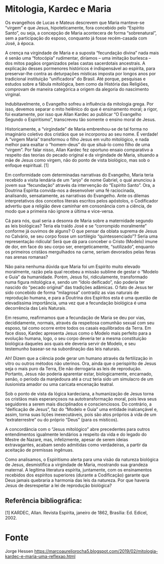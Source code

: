 # Mitologia, Kardec e Maria

Os evangelhos de Lucas e Mateus descrevem que Maria manteve-se “virgem” e que Jesus, hipoteticamente, fora concebido pelo “Espírito Santo”, ou seja, a concepção de Maria acontecera de forma “sobrenatural”, sem a participação do esposo, conquanto já fosse recém-casada com José, à época.

A crença na virgindade de Maria e a suposta “fecundação divina” nada mais é senão uma “fotocópia” rudimentar, diríamos – uma imitação burlesca – dos mitos pagãos organizados pelas castas sacerdotais ancestrais. A explicação desses pormenores históricos é indispensável ao espírita, para preservar-lhe contra as deturpações místicas imposta por longos anos por tradicional instituição “unificadora” do Brasil. Até porque, pesquisas e estudos sobre a fábula mitológica, bem como da História das Religiões, comprovam de maneira categórica a origem da alegoria do nascimento virginal.

Indubitavelmente, o Evangelho sofreu a influência da mitologia grega. Por isso, devemos separar o mito helênico do que é ensinamento moral; a rigor, foi exatamente, por isso que Allan Kardec ao publicar “O Evangelho Segundo o Espiritismo”, transcreveu tão somente o ensino moral de Jesus.

Historicamente, a “virgindade” de Maria embrenhou-se de tal forma no imaginário coletivo dos cristãos que se incorporou ao seu nome. É verdade! A “virgem Maria” transformou o filho Jesus em vulto mitológico, e nada melhor para exaltar o “homem-deus” do que situá-lo como filho de uma “virgem”. Por falar nisso, Allan Kardec fez oportuno ensaio comparativo a respeito das teorias do pecado original e da virgindade de Maria, situando a mãe de Jesus como virgem, não do ponto de vista biológico, mas sob o enfoque espiritual. [1]

Em conformidade com determinadas narrativas do Evangelho, Maria teria recebido a visita lendária de um “anjo” de nome Gabriel, o qual anunciou à jovem sua “fecundação” através da intervenção do “Espírito Santo”. Ora, a Doutrina Espírita convida-nos a desenvolver uma fé raciocinada, analisando, sensatamente, as narrativas do Evangelho. Ante os dilemas interpretativos dos conceitos literais escritos pelos apóstolos, o Codificador advertiu que a religião deve caminhar em consonância com a ciência, de modo que a primeira não ignore a última e vice-versa.

Cá para nós, qual seria a desonra de Maria sobre a maternidade segundo as leis biológicas? Teria ela traído José e se “corrompido moralmente” conforme já ouvimos de alguns? O que pensar da oblata suprema de Jesus no Calvário, se seu corpo fosse um sortilégio “quintessenciado”? Seria uma representação ridícula! Será que dá para conceber o Cristo (Modelo) imune de dor, em face do seu corpo ser, energeticamente, “sutilizado”, enquanto os primeiros cristãos mergulhados na carne, seriam devorados pelas feras nas arenas romanas?

Não paira nenhuma dúvida que Maria foi um Espírito muito elevado moralmente, razão pela qual recebeu a missão sublime de gestar o “Modelo e Guia” da humanidade. Porém, Jesus foi, ridiculamente, transformado numa figura mitológica e, sendo um “ídolo deificado”, não poderia ter nascido do “pecado original” das tradições adâmicas. O fato de Jesus ter sido concebido de forma “milagrosa” contradiz as vias naturais de reprodução humana, e para a Doutrina dos Espíritos esta é uma questão de elevadíssima importância, uma vez que a fecundação biológica é uma decorrência das Leis Naturais.

Em resumo, reafirmamos que a fecundação de Maria se deu por vias, decididamente, normais, através da respeitosa comunhão sexual com seu esposo, tal como ocorre entre todos os casais equilibrados da Terra. Em face disso, Kardec apresenta Jesus como o Modelo mais perfeito para a evolução humana, logo, o seu corpo deveria ter a mesma constituição biológica daqueles aos quais ele deveria servir de Modelo, e seu testemunho basear-se na subordinação das leis naturais.

Ah! Dizem que a ciência pode gerar um humano através da fertilização in vitro ou outros métodos não uterinos. Ora, ainda que o perispírito de Jesus seja o mais puro da Terra, Ele não derrogaria as leis de reprodução. Portanto, Jesus não poderia aparentar estar, biologicamente, encarnado, senão, o período da manjedoura até a cruz teria sido um simulacro de um ilusionista amador ou uma caricata encenação teatral.

Sob o ponto de vista da lógica kardeciana, a humanização de Jesus torna os cristãos mais esperançosos na autotransformação moral, pois leva seus seguidores a serem mais disciplinados e conscienciosos. Do contrário, a “deificação de Jesus”, faz do “Modelo e Guia” uma entidade inalcançável e, assim, torna suas lições inexecutáveis, pois são atos próprios à vida de um “extraterrestre” ou do próprio “Deus” (para os místicos).

A concordância com o “Jesus mitológico” abre precedentes para outros entendimentos igualmente lendários a respeito da vida e do legado do Mestre de Nazaré, mas, infelizmente, apesar de serem ideias extravagantes, acabam sendo admitidas como verdadeiras, a partir da aceitação de premissas ingênuas.

Como analisamos, o Espiritismo alerta para uma visão da natureza biológica de Jesus, desmistifica a virgindade de Maria, mostrando sua grandeza maternal. A legítima literatura espírita, juntamente, com os ensinamentos recebidos dos espíritos superiores (durante a Codificação) garante que Deus jamais quebraria a harmonia das leis da natureza. Por que haveria Jesus de desrespeitar a lei de reprodução biológica?


## Referência bibliográfica:
[1] KARDEC, Allan. Revista Espírita, janeiro de 1862, Brasília: Ed. Edicel, 2002.

# Fonte
Jorge Hessen
https://marcoaureliorocha5.blogspot.com/2019/02/mitologia-kardec-e-maria-uma-reflexao.html


